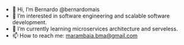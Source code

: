 - 👋 Hi, I’m Bernardo @bernardomais
- 👀 I’m interested in software engineering and scalable software development.
- 🌱 I’m currently learning microservices architecture and serveless.
- 📫 How to reach me: marambaia.bma@gmail.com
